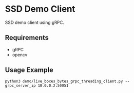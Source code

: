 # SSD Demo Client

SSD demo client using gRPC.


## Requirements

- gRPC
- opencv


## Usage Example

```shell
python3 demo/live_boxes_bytes_grpc_threading_client.py --grpc_server_ip 10.0.0.2:50051
```

